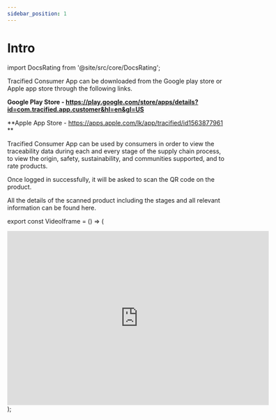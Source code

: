 ```yaml
---
sidebar_position: 1
---
```


# Intro



import DocsRating from '@site/src/core/DocsRating';

Tracified Consumer App can be downloaded from the Google play store or Apple app store through the following links.

**Google Play Store - https://play.google.com/store/apps/details?id=com.tracified.app.customer&hl=en&gl=US**

**Apple App Store - https://apps.apple.com/lk/app/tracified/id1563877961 **

Tracified Consumer App can be used by consumers in order to view the traceability data during each and every stage of the supply chain process, to view the origin, safety, sustainability, and communities supported, and to rate products.

Once logged in successfully, it will be asked to scan the QR code on the product.
<center>
<VideoIframe></VideoIframe>
</center>

All the details of the scanned product including the stages and all relevant information can be found here.




export const VideoIframe = () => (
  <div>
      <iframe width="600" height="400" frameborder="0" src="https://player.vimeo.com/video/586287096?badge=0&amp;autopause=0&amp;player_id=0&amp;app_id=58479&amp;h=d973aed87d" ></iframe>
  </div>
);







<DocsRating pageName="certificates"/>
